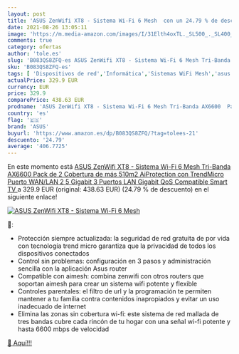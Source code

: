 ```yaml
---
layout: post
title: 'ASUS ZenWifi XT8 - Sistema Wi-Fi 6 Mesh  con un 24.79 % de descuento'
date: 2021-08-26 13:05:11
image: 'https://m.media-amazon.com/images/I/31Elth4oxTL._SL500_._SL400_.jpg'
comments: true
category: ofertas
author: 'tole.es'
slug: 'B083QS8ZFQ-es ASUS ZenWifi XT8 - Sistema Wi-Fi 6 Mesh Tri-Banda AX6600...'
sku: 'B083QS8ZFQ-es'
tags: [ 'Dispositivos de red','Informática','Sistemas WiFi Mesh','asus','smart','tv', ]
actualPrice: 329.9 EUR
currency: EUR
price: 329.9
comparePrice: 438.63 EUR
prodname: 'ASUS ZenWifi XT8 - Sistema Wi-Fi 6 Mesh Tri-Banda AX6600  Pack de 2  Cobertura de más 510m2  AiProtection con TrendMicro  Puerto WAN/LAN 2 5 Gigabit  3 Puertos LAN Gigabit  QoS  Compatible Smart TV '
country: 'es'
flag: '🇪🇸'
brand: 'ASUS'
buyurl: 'https://www.amazon.es/dp/B083QS8ZFQ/?tag=tolees-21'
descuento: '24.79'
average: '406.7725'
---
```


En este momento está [ASUS ZenWifi XT8 - Sistema Wi-Fi 6 Mesh Tri-Banda AX6600  Pack de 2  Cobertura de más 510m2  AiProtection con TrendMicro  Puerto WAN/LAN 2 5 Gigabit  3 Puertos LAN Gigabit  QoS  Compatible Smart TV ](https://www.amazon.es/dp/B083QS8ZFQ/?tag=tolees-21) a 329.9 EUR (original: 438.63 EUR) (24.79 %  de descuento) en el siguiente enlace!

[![ASUS ZenWifi XT8 - Sistema Wi-Fi 6 Mesh ](https://m.media-amazon.com/images/I/31Elth4oxTL._SL500_._SL400_.jpg)](https://www.amazon.es/dp/B083QS8ZFQ/?tag=tolees-21)

🔎:

- Protección siempre actualizada: la seguridad de red gratuita de por vida con tecnología trend micro garantiza que la privacidad de todos los dispositivos conectados
- Control sin problemas: configuración en 3 pasos y administración sencilla con la aplicación Asus router
- Compatible con aimesh: combina zenwifi con otros routers que soportan aimesh para crear un sistema wifi potente y flexible
- Controles parentales: el filtro de url y la programación te permiten mantener a tu familia contra contenidos inapropiados y evitar un uso inadecuado de internet
- Elimina las zonas sin cobertura wi-fi: este sistema de red mallada de tres bandas cubre cada rincón de tu hogar con una señal wi-fi potente y hasta 6600 mbps de velocidad

[🛒 Aquí!!!](https://www.amazon.es/dp/B083QS8ZFQ/?tag=tolees-21)
